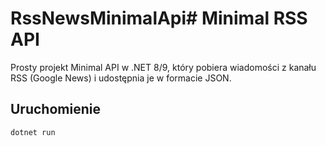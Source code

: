 # RssNewsMinimalApi# Minimal RSS API

Prosty projekt Minimal API w .NET 8/9, który pobiera wiadomości z kanału RSS (Google News) i udostępnia je w formacie JSON.

## Uruchomienie

```bash
dotnet run
